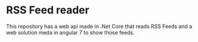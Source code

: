 # RSS Feed reader
This repository has a web api made in .Net Core that reads RSS Feeds and a web solution meda in angular 7 to show those feeds.
